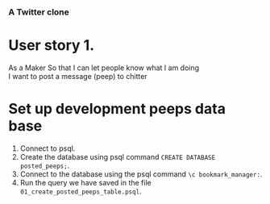 ### A Twitter clone

# User story 1.

As a Maker
So that I can let people know what I am doing  
I want to post a message (peep) to chitter

# Set up development peeps data base
 1. Connect to psql.
 2. Create the database using psql command `CREATE DATABASE posted_peeps;`.
 3. Connect to the database using the psql command `\c bookmark_manager:`.
4. Run the query we have saved in the file `01_create_posted_peeps_table.psql`.
